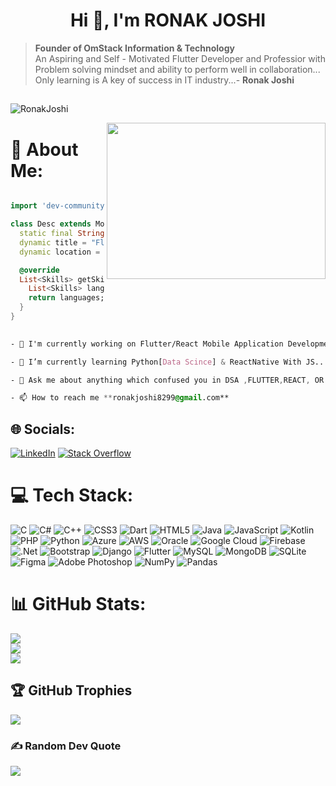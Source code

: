 


<h1 align="center">Hi 👋, I'm RONAK JOSHI</h1>

>  <B> Founder of OmStack Information & Technology</B> <br>
>   An Aspiring and Self - Motivated Flutter Developer  and Professior with Problem solving mindset and ability to perform well in collaboration...<br>
>  Only learning is A key of success in IT industry...-  <B>Ronak Joshi</B>


##
<p align="left"> <img src="https://komarev.com/ghpvc/?username=janoidhari&label=Profile%20views&color=0e75b6&style=flat" alt="RonakJoshi" /> </p>


 <p><img align="right" width="350" height="250"  src='https://camo.githubusercontent.com/2d74e5bb8437158e8e03f146db949b974c13df30804383207563ec797213182c/68747470733a2f2f6d656469612e67697068792e636f6d2f6d656469612f663369774a464f564f777579374b364646772f67697068792e676966' /></p>

# 💫 About Me:

``` dart

import 'dev-community:india/flutter-devs';

class Desc extends MobileDeveloper {
  static final String name = "Ronak Joshi";
  dynamic title = "Flutter/React Developper";
  dynamic location = "Gujarat, India";

  @override
  List<Skills> getSkills() {    
    List<Skills> languages  = ['C', 'C++', 'HTML','CSS','Dart', 'PHP', 'Python','JS','React'];
    return languages;   
  }
}

```

```css
 
- 🔭 I'm currently working on Flutter/React Mobile Application Development...

- 🌱 I’m currently learning Python[Data Scince] & ReactNative With JS...

- 💬 Ask me about anything which confused you in DSA ,FLUTTER,REACT, OR Mention above languages

- 📫 How to reach me **ronakjoshi8299@gmail.com**

  ```

## 🌐 Socials:
[![LinkedIn](https://img.shields.io/badge/LinkedIn-%230077B5.svg?logo=linkedin&logoColor=white)](https://www.linkedin.com/in/ronak-joshi-8s99/) [![Stack Overflow](https://img.shields.io/badge/-Stackoverflow-FE7A16?logo=stack-overflow&logoColor=white)](https://stackoverflow.com/) 

# 💻 Tech Stack:
![C](https://img.shields.io/badge/c-%2300599C.svg?style=for-the-badge&logo=c&logoColor=white) ![C#](https://img.shields.io/badge/c%23-%23239120.svg?style=for-the-badge&logo=c-sharp&logoColor=white) ![C++](https://img.shields.io/badge/c++-%2300599C.svg?style=for-the-badge&logo=c%2B%2B&logoColor=white) ![CSS3](https://img.shields.io/badge/css3-%231572B6.svg?style=for-the-badge&logo=css3&logoColor=white) ![Dart](https://img.shields.io/badge/dart-%230175C2.svg?style=for-the-badge&logo=dart&logoColor=white) ![HTML5](https://img.shields.io/badge/html5-%23E34F26.svg?style=for-the-badge&logo=html5&logoColor=white) ![Java](https://img.shields.io/badge/java-%23ED8B00.svg?style=for-the-badge&logo=java&logoColor=white) ![JavaScript](https://img.shields.io/badge/javascript-%23323330.svg?style=for-the-badge&logo=javascript&logoColor=%23F7DF1E) ![Kotlin](https://img.shields.io/badge/kotlin-%230095D5.svg?style=for-the-badge&logo=kotlin&logoColor=white) ![PHP](https://img.shields.io/badge/php-%23777BB4.svg?style=for-the-badge&logo=php&logoColor=white) ![Python](https://img.shields.io/badge/python-3670A0?style=for-the-badge&logo=python&logoColor=ffdd54) ![Azure](https://img.shields.io/badge/azure-%230072C6.svg?style=for-the-badge&logo=azure-devops&logoColor=white) ![AWS](https://img.shields.io/badge/AWS-%23FF9900.svg?style=for-the-badge&logo=amazon-aws&logoColor=white) ![Oracle](https://img.shields.io/badge/Oracle-F80000?style=for-the-badge&logo=oracle&logoColor=white) ![Google Cloud](https://img.shields.io/badge/Google%20Cloud-%234285F4.svg?style=for-the-badge&logo=google-cloud&logoColor=white) ![Firebase](https://img.shields.io/badge/firebase-%23039BE5.svg?style=for-the-badge&logo=firebase) ![.Net](https://img.shields.io/badge/.NET-5C2D91?style=for-the-badge&logo=.net&logoColor=white) ![Bootstrap](https://img.shields.io/badge/bootstrap-%23563D7C.svg?style=for-the-badge&logo=bootstrap&logoColor=white) ![Django](https://img.shields.io/badge/django-%23092E20.svg?style=for-the-badge&logo=django&logoColor=white) ![Flutter](https://img.shields.io/badge/Flutter-%2302569B.svg?style=for-the-badge&logo=Flutter&logoColor=white) ![MySQL](https://img.shields.io/badge/mysql-%2300f.svg?style=for-the-badge&logo=mysql&logoColor=white) ![MongoDB](https://img.shields.io/badge/MongoDB-%234ea94b.svg?style=for-the-badge&logo=mongodb&logoColor=white) ![SQLite](https://img.shields.io/badge/sqlite-%2307405e.svg?style=for-the-badge&logo=sqlite&logoColor=white) 	![Figma](https://img.shields.io/badge/figma-%23F24E1E.svg?style=for-the-badge&logo=figma&logoColor=white) ![Adobe Photoshop](https://img.shields.io/badge/adobephotoshop-%2331A8FF.svg?style=for-the-badge&logo=adobephotoshop&logoColor=white) ![NumPy](https://img.shields.io/badge/numpy-%23013243.svg?style=for-the-badge&logo=numpy&logoColor=white) ![Pandas](https://img.shields.io/badge/pandas-%23150458.svg?style=for-the-badge&logo=pandas&logoColor=white)
# 📊 GitHub Stats:
![](https://github-readme-stats.vercel.app/api?username=janoidhari&theme=nightowl&hide_border=false&include_all_commits=false&count_private=false)<br/>
![](https://github-readme-streak-stats.herokuapp.com/?user=janoidhari&theme=nightowl&hide_border=false)<br/>
![](https://github-readme-stats.vercel.app/api/top-langs/?username=janoidhari&theme=nightowl&hide_border=false&include_all_commits=false&count_private=false&layout=compact)

## 🏆 GitHub Trophies
![](https://github-profile-trophy.vercel.app/?username=janoidhari&theme=radical&no-frame=true&no-bg=false&margin-w)

### ✍️ Random Dev Quote
![](https://quotes-github-readme.vercel.app/api?type=horizontal&theme=dark)


<!-- Proudly created with GPRM ( https://gprm.itsvg.in ) -->

<!--
**Janoidhari/janoidhari** is a ✨ _special_ ✨ repository because its `README.md` (this file) appears on your GitHub profile.

Here are some ideas to get you started:

- 🔭 I’m currently working on ...
- 🌱 I’m currently learning ...
- 👯 I’m looking to collaborate on ...
- 🤔 I’m looking for help with ...
- 💬 Ask me about ...
- 📫 How to reach me: ...
- 😄 Pronouns: ...
- ⚡ Fun fact: ...
-->
